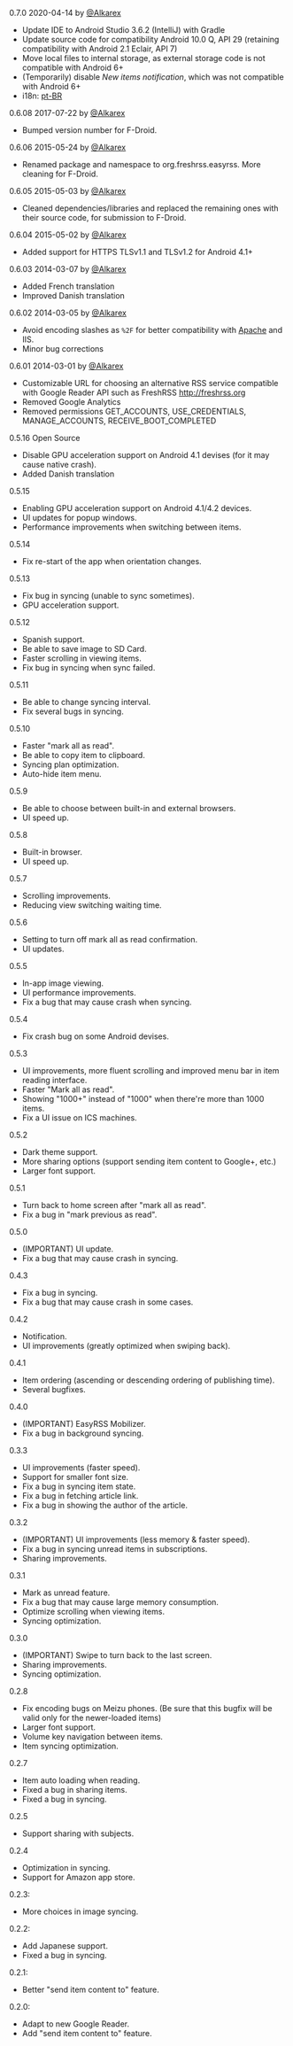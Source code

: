 0.7.0 2020-04-14 by [@Alkarex](https://github.com/Alkarex)
- Update IDE to Android Studio 3.6.2 (IntelliJ) with Gradle
- Update source code for compatibility Android 10.0 Q, API 29 (retaining compatibility with Android 2.1 Eclair, API 7)
- Move local files to internal storage, as external storage code is not compatible with Android 6+
- (Temporarily) disable *New items notification*, which was not compatible with Android 6+
- i18n: [pt-BR](https://github.com/Alkarex/EasyRSS/pull/42)

0.6.08 2017-07-22 by [@Alkarex](https://github.com/Alkarex)
- Bumped version number for F-Droid.

0.6.06 2015-05-24 by [@Alkarex](https://github.com/Alkarex)
- Renamed package and namespace to org.freshrss.easyrss. More cleaning for F-Droid.

0.6.05 2015-05-03 by [@Alkarex](https://github.com/Alkarex)
- Cleaned dependencies/libraries and replaced the remaining ones with their source code, for submission to F-Droid.

0.6.04 2015-05-02 by [@Alkarex](https://github.com/Alkarex)
- Added support for HTTPS TLSv1.1 and TLSv1.2 for Android 4.1+

0.6.03 2014-03-07 by [@Alkarex](https://github.com/Alkarex)
- Added French translation
- Improved Danish translation

0.6.02 2014-03-05 by [@Alkarex](https://github.com/Alkarex)
- Avoid encoding slashes as `%2F` for better compatibility with [Apache](http://httpd.apache.org/docs/trunk/mod/core.html#allowencodedslashes) and IIS.
- Minor bug corrections

0.6.01 2014-03-01 by [@Alkarex](https://github.com/Alkarex)
- Customizable URL for choosing an alternative RSS service compatible with Google Reader API such as FreshRSS http://freshrss.org
- Removed Google Analytics
- Removed permissions GET_ACCOUNTS, USE_CREDENTIALS, MANAGE_ACCOUNTS, RECEIVE_BOOT_COMPLETED

0.5.16 Open Source
- Disable GPU acceleration support on Android 4.1 devises (for it may cause native crash).
- Added Danish translation

0.5.15
- Enabling GPU acceleration support on Android 4.1/4.2 devices.
- UI updates for popup windows.
- Performance improvements when switching between items.

0.5.14
- Fix re-start of the app when orientation changes.

0.5.13
- Fix bug in syncing (unable to sync sometimes).
- GPU acceleration support.

0.5.12
- Spanish support.
- Be able to save image to SD Card.
- Faster scrolling in viewing items.
- Fix bug in syncing when sync failed.

0.5.11
- Be able to change syncing interval.
- Fix several bugs in syncing.

0.5.10
- Faster "mark all as read".
- Be able to copy item to clipboard.
- Syncing plan optimization.
- Auto-hide item menu.

0.5.9
- Be able to choose between built-in and external browsers.
- UI speed up.

0.5.8
- Built-in browser.
- UI speed up.

0.5.7
- Scrolling improvements.
- Reducing view switching waiting time.

0.5.6
- Setting to turn off mark all as read confirmation.
- UI updates.

0.5.5
- In-app image viewing.
- UI performance improvements.
- Fix a bug that may cause crash when syncing.

0.5.4
- Fix crash bug on some Android devises.

0.5.3
- UI improvements, more fluent scrolling and improved menu bar in item reading interface.
- Faster "Mark all as read".
- Showing "1000+" instead of "1000" when there're more than 1000 items.
- Fix a UI issue on ICS machines.

0.5.2
- Dark theme support.
- More sharing options (support sending item content to Google+, etc.)
- Larger font support.

0.5.1
- Turn back to home screen after "mark all as read".
- Fix a bug in "mark previous as read".

0.5.0
- (IMPORTANT) UI update.
- Fix a bug that may cause crash in syncing.

0.4.3
- Fix a bug in syncing.
- Fix a bug that may cause crash in some cases.

0.4.2
- Notification.
- UI improvements (greatly optimized when swiping back).

0.4.1
- Item ordering (ascending or descending ordering of publishing time).
- Several bugfixes.

0.4.0
- (IMPORTANT) EasyRSS Mobilizer.
- Fix a bug in background syncing.

0.3.3
- UI improvements (faster speed).
- Support for smaller font size.
- Fix a bug in syncing item state.
- Fix a bug in fetching article link.
- Fix a bug in showing the author of the article.

0.3.2
- (IMPORTANT) UI improvements (less memory & faster speed).
- Fix a bug in syncing unread items in subscriptions.
- Sharing improvements.

0.3.1
- Mark as unread feature.
- Fix a bug that may cause large memory consumption.
- Optimize scrolling when viewing items.
- Syncing optimization.

0.3.0
- (IMPORTANT) Swipe to turn back to the last screen.
- Sharing improvements.
- Syncing optimization.

0.2.8
- Fix encoding bugs on Meizu phones.
  (Be sure that this bugfix will be valid only for the newer-loaded items)
- Larger font support.
- Volume key navigation between items.
- Item syncing optimization.

0.2.7
- Item auto loading when reading.
- Fixed a bug in sharing items.
- Fixed a bug in syncing.

0.2.5
- Support sharing with subjects.

0.2.4
- Optimization in syncing.
- Support for Amazon app store.

0.2.3:
- More choices in image syncing.

0.2.2:
- Add Japanese support.
- Fixed a bug in syncing.

0.2.1:
- Better "send item content to" feature.

0.2.0:
- Adapt to new Google Reader.
- Add "send item content to" feature.
